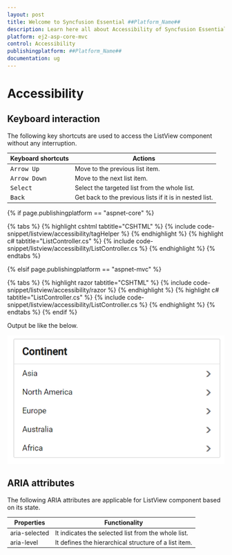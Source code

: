 ```yaml
---
layout: post
title: Welcome to Syncfusion Essential ##Platform_Name##
description: Learn here all about Accessibility of Syncfusion Essential ##Platform_Name## widgets based on HTML5 and jQuery.
platform: ej2-asp-core-mvc
control: Accessibility
publishingplatform: ##Platform_Name##
documentation: ug
---
```



# Accessibility

## Keyboard interaction

The following key shortcuts are used to access the ListView component without any interruption.

| Keyboard shortcuts | Actions |
|------------|-------------------|
| <kbd>Arrow Up</kbd> | Move to the previous list item. |
| <kbd>Arrow Down</kbd> | Move to the next list item. |
| <kbd>Select</kbd> | Select the targeted list from the whole list. |
| <kbd>Back</kbd> | Get back to the previous lists if it is in nested list. |

{% if page.publishingplatform == "aspnet-core" %}

{% tabs %}
{% highlight cshtml tabtitle="CSHTML" %}
{% include code-snippet/listview/accessibility/tagHelper %}
{% endhighlight %}
{% highlight c# tabtitle="ListController.cs" %}
{% include code-snippet/listview/accessibility/ListController.cs %}
{% endhighlight %}
{% endtabs %}

{% elsif page.publishingplatform == "aspnet-mvc" %}

{% tabs %}
{% highlight razor tabtitle="CSHTML" %}
{% include code-snippet/listview/accessibility/razor %}
{% endhighlight %}
{% highlight c# tabtitle="ListController.cs" %}
{% include code-snippet/listview/accessibility/ListController.cs %}
{% endhighlight %}
{% endtabs %}
{% endif %}



Output be like the below.

![ASP .NET Core ListView - Accessibility](./images/nestedlist.png)

## ARIA attributes

The following ARIA attributes are applicable for ListView component based on its state.

| Properties | Functionality |
| ------------ | ----------------------- |
| aria-selected | It indicates the selected list from the whole list. |
| aria-level | It defines the hierarchical structure of a list item. |
